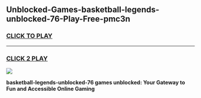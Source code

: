 
## Unblocked-Games-basketball-legends-unblocked-76-Play-Free-pmc3n
<h3>
<a href="https://premium76.site?title=basketball-legends-unblocked-76&ref=17A">CLICK TO PLAY</a></h3>
<hr>

<h3>
<a href="https://premium76.site?title=basketball-legends-unblocked-76&ref=17A">CLICK 2 PLAY</a>
  
</h3>

<a href="https://premium76.site?title=basketball-legends-unblocked-76&ref=17A"><img src="https://clearcache.store/games.png"></a>


**basketball-legends-unblocked-76 games unblocked: Your Gateway to Fun and Accessible Online Gaming**
